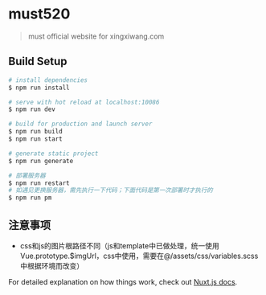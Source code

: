 # must520

> must official website for xingxiwang.com

## Build Setup

``` bash
# install dependencies
$ npm run install

# serve with hot reload at localhost:10086
$ npm run dev

# build for production and launch server
$ npm run build
$ npm run start

# generate static project
$ npm run generate

# 部署服务器
$ npm run restart
# 如遇见更换服务器，需先执行一下代码；下面代码是第一次部署时才执行的
$ npm run pm
```

## 注意事项
+ css和js的图片根路径不同（js和template中已做处理，统一使用Vue.prototype.$imgUrl，css中使用，需要在@/assets/css/variables.scss中根据环境而改变）


For detailed explanation on how things work, check out [Nuxt.js docs](https://nuxtjs.org).
